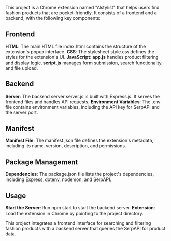 This project is a Chrome extension named "Alstylist" that helps users find fashion products that are pocket-friendly. It consists of a frontend and a backend, with the following key components:

## Frontend

**HTML**: The main HTML file index.html contains the structure of the extension's popup interface.
**CSS**: The stylesheet style.css defines the styles for the extension's UI.
**JavaScript**:
**app.js** handles product filtering and display logic.
**script.js** manages form submission, search functionality, and file upload.

## Backend

**Server**: The backend server server.js is built with Express.js. It serves the frontend files and handles API requests.
**Environment Variables**: The .env file contains environment variables, including the API key for SerpAPI and the server port.

## Manifest

**Manifest File**: The manifest.json file defines the extension's metadata, including its name, version, description, and permissions.

## Package Management

**Dependencies**: The package.json file lists the project's dependencies, including Express, dotenv, nodemon, and SerpAPI.

## Usage

**Start the Server**: Run npm start to start the backend server.
**Extension**: Load the extension in Chrome by pointing to the project directory.

This project integrates a frontend interface for searching and filtering fashion products with a backend server that queries the SerpAPI for product data.
